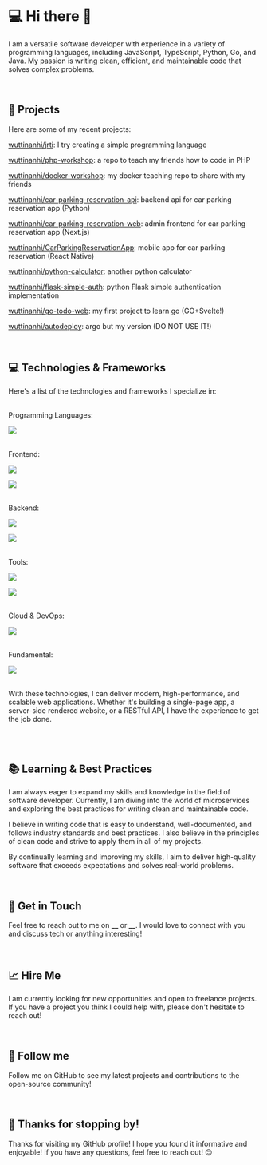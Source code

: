 # 💻 Hi there 👋

I am a versatile software developer with experience in a variety of programming languages, including JavaScript, TypeScript, Python, Go, and Java. My passion is writing clean, efficient, and maintainable code that solves complex problems.

<br>

## 🚀 Projects

Here are some of my recent projects:

<a href="https://github.com/wuttinanhi/jrti">wuttinanhi/jrti</a>: I try creating a simple programming language

<a href="https://github.com/wuttinanhi/php-workshop">wuttinanhi/php-workshop</a>: a repo to teach my friends how to code in PHP

<a href="https://github.com/wuttinanhi/docker-workshop">wuttinanhi/docker-workshop</a>: my docker teaching repo to share with my friends

<a href="https://github.com/wuttinanhi/car-parking-reservation-api">wuttinanhi/car-parking-reservation-api</a>: backend api for car parking reservation app (Python)

<a href="https://github.com/wuttinanhi/car-parking-reservation-web">wuttinanhi/car-parking-reservation-web</a>:
admin frontend for car parking reservation app (Next.js)

<a href="https://github.com/wuttinanhi/CarParkingReservationApp">wuttinanhi/CarParkingReservationApp</a>:
mobile app for car parking reservation (React Native)

<a href="https://github.com/wuttinanhi/python-calculator">wuttinanhi/python-calculator</a>:
another python calculator

<a href="https://github.com/wuttinanhi/flask-simple-auth">wuttinanhi/flask-simple-auth</a>:
python Flask simple authentication implementation

<a href="https://github.com/wuttinanhi/go-todo-web">wuttinanhi/go-todo-web</a>:
my first project to learn go (GO+Svelte!)

<a href="https://github.com/wuttinanhi/autodeploy">wuttinanhi/autodeploy</a>:
argo but my version (DO NOT USE IT!)

<br>

## 💻 Technologies & Frameworks

Here's a list of the technologies and frameworks I specialize in:

<br>
Programming Languages:

![](https://skillicons.dev/icons?i=python,golang,typescript,javascript,java,lua,dart,php)

<br>
Frontend:

![](https://skillicons.dev/icons?i=js,html,css,dart,wasm)

![](https://skillicons.dev/icons?i=react,nextjs,tailwindcss,vite,svelte,materialui,bootstrap,flutter)

<br>
Backend:

![](https://skillicons.dev/icons?i=go,nodejs,python,java,php,nestjs,flask,fastapi,express,prisma)

![](https://skillicons.dev/icons?i=mysql,sqlite,postgresql,mongodb,redis,kafka,rabbitmq,firebase,supabase)

<br>
Tools:

![](https://skillicons.dev/icons?i=vscode,idea,git,linux,bash)

![](https://skillicons.dev/icons?i=github,stackoverflow,figma,postman,replit,codepen,unity,unreal)

<br>
Cloud & DevOps:

![](https://skillicons.dev/icons?i=docker,cloudflare,nginx,firebase,linux,vercel,netlify,heroku)

<br>
Fundamental:

![](https://skillicons.dev/icons?i=k8s,c,cpp,rust,deno)

<br>
With these technologies, I can deliver modern, high-performance, and scalable web applications. Whether it's building a single-page app, a server-side rendered website, or a RESTful API, I have the experience to get the job done.

<br><br>

## 📚 Learning & Best Practices

I am always eager to expand my skills and knowledge in the field of software developer. Currently, I am diving into the world of microservices and exploring the best practices for writing clean and maintainable code.

I believe in writing code that is easy to understand, well-documented, and follows industry standards and best practices. I also believe in the principles of clean code and strive to apply them in all of my projects.

By continually learning and improving my skills, I aim to deliver high-quality software that exceeds expectations and solves real-world problems.

<br>

## 💬 Get in Touch

Feel free to reach out to me on **\_\_** or **\_\_**. I would love to connect with you and discuss tech or anything interesting!

<br>

## 📈 Hire Me

I am currently looking for new opportunities and open to freelance projects. If you have a project you think I could help with, please don't hesitate to reach out!

<br>

## 🚀 Follow me

Follow me on GitHub to see my latest projects and contributions to the open-source community!

<br>

## 💖 Thanks for stopping by!

Thanks for visiting my GitHub profile!
I hope you found it informative and enjoyable!
If you have any questions, feel free to reach out! 😊
